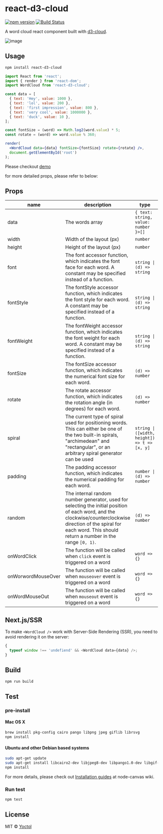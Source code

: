 # react-d3-cloud

[![npm version](https://badge.fury.io/js/react-d3-cloud.svg)](https://badge.fury.io/js/react-d3-cloud)
[![Build Status](https://github.com/Yoctol/react-d3-cloud/workflows/CI/badge.svg?branch=master)](https://github.com/Yoctol/react-d3-cloud/actions?query=branch%3Amaster)

A word cloud react component built with [d3-cloud](https://github.com/jasondavies/d3-cloud).

![image](https://cloud.githubusercontent.com/assets/6868283/20619528/fa83334c-b32f-11e6-81dd-6fe4fa6c52d9.png)

## Usage

```sh
npm install react-d3-cloud
```

```jsx
import React from 'react';
import { render } from 'react-dom';
import WordCloud from 'react-d3-cloud';

const data = [
  { text: 'Hey', value: 1000 },
  { text: 'lol', value: 200 },
  { text: 'first impression', value: 800 },
  { text: 'very cool', value: 1000000 },
  { text: 'duck', value: 10 },
];

const fontSize = (word) => Math.log2(word.value) * 5;
const rotate = (word) => word.value % 360;

render(
  <WordCloud data={data} fontSize={fontSize} rotate={rotate} />,
  document.getElementById('root')
);
```

Please checkout [demo](https://yoctol.github.io/react-d3-cloud)

for more detailed props, please refer to below:

## Props

| name               | description                                                                                                                                                                                                              | type                                         | required | default                                  |
| ------------------ | ------------------------------------------------------------------------------------------------------------------------------------------------------------------------------------------------------------------------ | -------------------------------------------- | -------- | ---------------------------------------- |
| data               | The words array                                                                                                                                                                                                          | `{ text: string, value: number }>[]`         | ✓        |
| width              | Width of the layout (px)                                                                                                                                                                                                 | `number`                                     |          | `700`                                    |
| height             | Height of the layout (px)                                                                                                                                                                                                | `number`                                     |          | `600`                                    |
| font               | The font accessor function, which indicates the font face for each word. A constant may be specified instead of a function.                                                                                              | `string \| (d) => string`                    |          | `'serif'`                                |
| fontStyle          | The fontStyle accessor function, which indicates the font style for each word. A constant may be specified instead of a function.                                                                                        | `string \| (d) => string`                    |          | `'normal'`                               |
| fontWeight         | The fontWeight accessor function, which indicates the font weight for each word. A constant may be specified instead of a function.                                                                                      | `string \| (d) => string`                    |          | `'normal'`                               |
| fontSize           | The fontSize accessor function, which indicates the numerical font size for each word.                                                                                                                                   | `(d) => number`                              |          | `(d) => Math.sqrt(d.value)`              |
| rotate             | The rotate accessor function, which indicates the rotation angle (in degrees) for each word.                                                                                                                             | `(d) => number`                              |          | `() => (~~(Math.random() * 6) - 3) * 30` |
| spiral             | The current type of spiral used for positioning words. This can either be one of the two built-in spirals, "archimedean" and "rectangular", or an arbitrary spiral generator can be used                                 | `string \| ([width, height]) => t => [x, y]` |          | `'archimedean'`                          |
| padding            | The padding accessor function, which indicates the numerical padding for each word.                                                                                                                                      | `number \| (d) => number`                    |          | `1`                                      |
| random             | The internal random number generator, used for selecting the initial position of each word, and the clockwise/counterclockwise direction of the spiral for each word. This should return a number in the range `[0, 1)`. | `(d) => number`                              |          | `Math.random`                            |
| onWordClick        | The function will be called when `click` event is triggered on a word                                                                                                                                                    | `word => {}`                                 |          | null                                     |
| onWorwordMouseOver | The function will be called when `mouseover` event is triggered on a word                                                                                                                                                | `word => {}`                                 |          | null                                     |
| onWordMouseOut     | The function will be called when `mouseout` event is triggered on a word                                                                                                                                                 | `word => {}`                                 |          | null                                     |

## Next.js/SSR

To make `<WordCloud />` work with Server-Side Rendering (SSR), you need to avoid rendering it on the server:

```js
{
  typeof window !== 'undefiend' && <WordCloud data={data} />;
}
```

## Build

```sh
npm run build
```

## Test

### pre-install

#### Mac OS X

```sh
brew install pkg-config cairo pango libpng jpeg giflib librsvg
npm install
```

#### Ubuntu and other Debian based systems

```sh
sudo apt-get update
sudo apt-get install libcairo2-dev libjpeg8-dev libpango1.0-dev libgif-dev build-essential g++
npm install
```

For more details, please check out [Installation guides](https://github.com/Automattic/node-canvas/wiki) at node-canvas wiki.

### Run test

```sh
npm test
```

## License

MIT © [Yoctol](https://github.com/Yoctol/react-d3-cloud)
